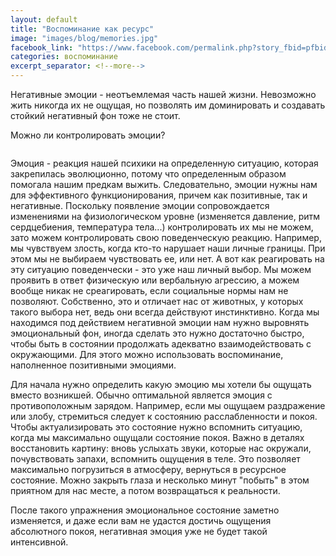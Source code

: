 ```yaml
---
layout: default
title: "Воспоминание как ресурс"
image: "images/blog/memories.jpg"
facebook_link: "https://www.facebook.com/permalink.php?story_fbid=pfbid029XeDHHfCYMHdcPysVAKWZeyWraAfeXS7Tou4eNUQpPxExhqLQNHKi5oKiryj2UrZl&id=100090928022478"
categories: воспоминание
excerpt_separator: <!--more-->
---
```


<p>Негативные эмоции - неотъемлемая часть нашей жизни. Невозможно жить никогда их не ощущая, но позволять им доминировать и создавать стойкий негативный фон тоже не стоит. </p>
<p>Можно ли контролировать эмоции?</p>
<!--more-->
<p>
    <img src="{{ page.image }}" alt="" class="img-fluid">
</p>
<p>
    Эмоция - реакция нашей психики на определенную ситуацию, которая закрепилась эволюционно, потому что определенным образом помогала нашим предкам выжить. Следовательно, эмоции нужны нам для эффективного функционирования, причем как позитивные, так и негативные. Поскольку появление эмоции сопровождается изменениями на физиологическом уровне (изменяется давление, ритм сердцебиения, температура тела...) контролировать их мы не можем, зато можем контролировать свою поведенческую реакцию. Например, мы чувствуем злость, когда кто-то нарушает наши личные границы. При этом мы не выбираем чувствовать ее, или нет. А вот как реагировать на эту ситуацию поведенчески - это уже наш личный выбор. Мы можем проявить в ответ физическую или вербальную агрессию, а можем вообще никак не среагировать, если социальные нормы нам не позволяют. Собственно, это и отличает нас от животных, у которых такого выбора нет, ведь они всегда действуют инстинктивно.
    Когда мы находимся под действием негативной эмоции нам нужно выровнять эмоциональный фон, иногда сделать это нужно достаточно быстро, чтобы быть в состоянии продолжать адекватно взаимодействовать с окружающими. Для этого можно использовать воспоминание, наполненное позитивными эмоциями.
</p>
<p>
    Для начала нужно определить какую эмоцию мы хотели бы ощущать вместо возникшей. Обычно оптимальной является эмоция с противоположным зарядом. Например, если мы ощущаем раздражение или злобу, стремиться следует к состоянию расслабленности и покоя. Чтобы актуализировать это состояние нужно вспомнить ситуацию, когда мы максимально ощущали состояние покоя. Важно в деталях восстановить картину: вновь услыхать звуки, которые нас окружали, почувствовать запахи, вспомнить ощущения в теле. Это позволяет максимально погрузиться в атмосферу, вернуться в ресурсное состояние. Можно закрыть глаза и несколько минут "побыть" в этом приятном для нас месте, а потом возвращаться к реальности.
</p>
<p>
    После такого упражнения эмоциональное состояние заметно изменяется, и даже если вам не удастся достичь ощущения абсолютного покоя, негативная эмоция  уже не будет такой интенсивной.
</p>
